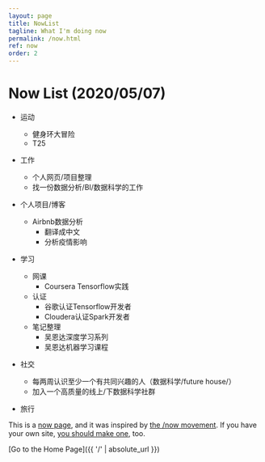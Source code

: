```yaml
---
layout: page
title: NowList
tagline: What I'm doing now
permalink: /now.html
ref: now
order: 2
---
```



# Now List (2020/05/07)

- 运动
    - 健身环大冒险
    - T25

- 工作
    - 个人网页/项目整理
    - 找一份数据分析/BI/数据科学的工作

- 个人项目/博客
    - Airbnb数据分析
        - 翻译成中文
        - 分析疫情影响
- 学习
    - 网课
        - Coursera Tensorflow实践
    - 认证
        - 谷歌认证Tensorflow开发者
        - Cloudera认证Spark开发者
    - 笔记整理
        - 吴恩达深度学习系列
        - 吴恩达机器学习课程
- 社交
    - 每两周认识至少一个有共同兴趣的人（数据科学/future house/）
    - 加入一个高质量的线上/下数据科学社群
- 旅行



This is a [now page](https://nownownow.com/about), and it was inspired by [the /now movement](https://sivers.org/nowff). If you have your own site, [you should make one](https://nownownow.com/about), too.

[Go to the Home Page]({{ '/' | absolute_url }})
